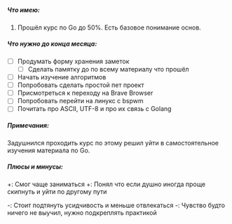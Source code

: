 ##### **Что имею:**

1. Прошёл курс по Go до 50%. Есть базовое понимание основ.
##### **Что нужно до конца месяца:**

- [ ] Продумать форму хранения заметок
	- [ ] Сделать памятку до по всему материалу что прошёл
- [ ] Начать изучение алгоритмов
- [ ] Попробовать сделать простой пет проект
- [ ] Присмотреться к переходу на Brave Browser
- [ ] Попробовать перейти на линукс с bspwm
- [ ] Почитать про ASCII, UTF-8 и про их связь с Golang
##### **Примечания**:

Задушнился проходить курс по этому решил уйти в самостоятельное изучения материала по Go. 
##### **Плюсы и минусы:**

+: Смог чаще заниматься
+: Понял что если душно иногда проще скипнуть и уйти по другому пути

-: Стоит подтянуть усидчивость и меньше отвлекаться
-: Чувство будто ничего не выучил, нужно подкреплять практикой
